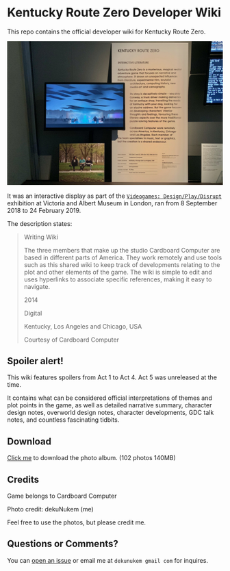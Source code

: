 # Kentucky Route Zero Developer Wiki

This repo contains the official developer wiki for Kentucky Route Zero.

![whatever](photos/title.jpg)

It was an interactive display as part of the [`Videogames: Design/Play/Disrupt`](https://www.vam.ac.uk/exhibitions/videogames) exhibition at Victoria and Albert Museum in London, ran from 8 September 2018 to 24 February 2019.

The description states:

> Writing Wiki 
> 
> The three members that make up the studio Cardboard Computer are based in different parts of America. They work remotely and use tools such as this shared wiki to keep track of developments relating to the plot and other elements of the game. The wiki is simple to edit and uses hyperlinks to associate specific references, making it easy to navigate. 
> 
> 2014
> 
> Digital
> 
> Kentucky, Los Angeles and Chicago, USA
> 
> Courtesy of Cardboard Computer

## Spoiler alert!

This wiki features spoilers from Act 1 to Act 4. Act 5 was unreleased at the time.

It contains what can be considered official interpretations of themes and plot points in the game, as well as detailed narrative summary, character design notes, overworld design notes, character developments, GDC talk notes, and countless fascinating tidbits.

## Download

[Click me](https://github.com/dekuNukem/Kentucky_Route_Zero_Official_Dev_Wiki/archive/master.zip) to download the photo album. (102 photos 140MB)

## Credits

Game belongs to Cardboard Computer

Photo credit: dekuNukem (me)

Feel free to use the photos, but please credit me.

## Questions or Comments?

You can [open an issue](https://github.com/dekuNukem/Kentucky_Route_Zero_Official_Dev_Wiki/issues) or email me at `dekunukem gmail com` for inquires.
